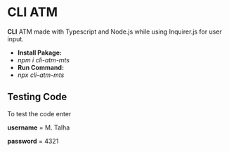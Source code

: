 # **CLI ATM**

**CLI** ATM made with Typescript and Node.js while using Inquirer.js for user input.

* **Install Pakage:**
 * *npm i cli-atm-mts*
* **Run Command:**
 * *npx cli-atm-mts*

## **Testing Code**

To test the code enter 

**username** = M. Talha

**password** = 4321
